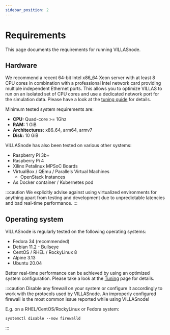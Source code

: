```yaml
---
sidebar_position: 2
---
```


# Requirements

This page documents the requirements for running VILLASnode.

## Hardware

We recommend a recent 64-bit Intel x86_64 Xeon server with at least 8 CPU cores in combination with a professional Intel network card providing multiple independent Ethernet ports.
This allows you to optimize VILLAS to run on an isolated set of CPU cores and use a dedicated network port for the simulation data.
Please have a look at the [tuning guide](./tuning.md) for details.

Minimum tested system requirements are:

- **CPU:** Quad-core >= 1Ghz
- **RAM:** 1 GiB
- **Architectures:** x86_64, arm64, armv7
- **Disk:** 10 GiB

VILLASnode has also been tested on various other systems:

- Raspberry Pi 3b+
- Raspberry Pi 4
- Xilinx Petalinux MPSoC Boards
- VirtualBox / QEmu / Parallels Virtual Machines
    - OpenStack Instances
- As Docker container / Kubernetes pod

:::caution
We explicitly advise against using virtualized environments for anything apart from testing and development due to unpredictable latencies and bad real-time performance.
:::

## Operating system

VILLASnode is regularly tested on the following operating systems:

- Fedora 34 (recommended)
- Debian 11.2 - Bullseye
- CentOS / RHEL / RockyLinux 8
- Alpine 3.13
- Ubuntu 20.04

Better real-time performance can be achieved by using an optimized system configuration. Please take a look at the [Tuning](tuning.md) page for details.

:::caution
Disable any firewall on your system or configure it accordingly to work with the protocols used by VILLASnode. An improperly configured firewall is the most common issue reported while using VILLASnode!


E.g. on a RHEL/CentOS/RockyLinux or Fedora system:
```shell
systemctl disable --now firewalld
```
:::
